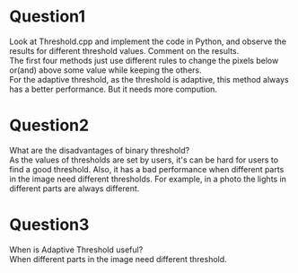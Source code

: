 # Question1
Look at Threshold.cpp and implement the code in Python, and observe the results for different threshold values. Comment on the results. <br />
The first four methods just use different rules to change the pixels below or(and) above some value while keeping the others.<br />
For the adaptive threshold, as the threshold is adaptive, this method always has a better performance. But it needs more compution.
# Question2
What are the disadvantages of binary threshold?<br />
As the values of thresholds are set by users, it's can be hard for users to find a good threshold. Also, it has a bad performance when different parts in the image need different thresholds. For example, in a photo the lights in different parts are always different.
# Question3
When is Adaptive Threshold useful?<br />
When different parts in the image need different threshold.

